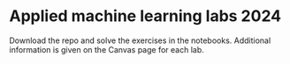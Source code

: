 # Applied machine learning labs 2024

Download the repo and solve the exercises in the notebooks. Additional information is given on the Canvas page for each lab. 